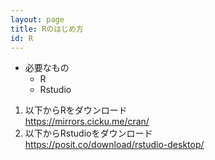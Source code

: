```yaml
---
layout: page
title: Rのはじめ方
id: R
---
```


- 必要なもの  
  - R
  - Rstudio
  
1. 以下からRをダウンロード  
    https://mirrors.cicku.me/cran/  
2. 以下からRstudioをダウンロード  
    https://posit.co/download/rstudio-desktop/


